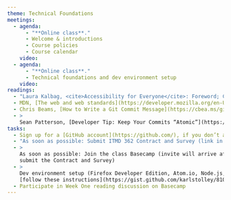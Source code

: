 ```yaml
---
theme: Technical Foundations
meetings:
  - agenda:
      - "**Online class**."
      - Welcome & introductions
      - Course policies
      - Course calendar
    video:
  - agenda:
      - "**Online class**."
      - Technical foundations and dev environment setup
    video:
readings:
  - "Laura Kalbag, <cite>Accessibility for Everyone</cite>: Foreword; Chapters&nbsp;1–3"
  - MDN, [The web and web standards](https://developer.mozilla.org/en-US/docs/Learn/Getting_started_with_the_web/The_web_and_web_standards)
  - Chris Beams, [How to Write a Git Commit Message](https://cbea.ms/git-commit/)
  - >
    Sean Patterson, [Developer Tip: Keep Your Commits “Atomic”](https://www.freshconsulting.com/insights/blog/atomic-commits/)
tasks:
  - Sign up for a [GitHub account](https://github.com/), if you don’t already have one
  - "As soon as possible: Submit ITMD 362 Contract and Survey (link in your @hawk.iit.edu inbox)"
  - >
    As soon as possible: Join the class Basecamp (invite will arrive after you
    submit the Contract and Survey)
  - >
    Dev environment setup (Firefox Developer Edition, Atom.io, Node.js, Git);
    [follow these instructions](https://gist.github.com/karlstolley/810e9cb69727ff20c3cf56ac33734b79)
  - Participate in Week One reading discussion on Basecamp
---
```

